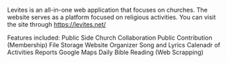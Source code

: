 Levites is an all-in-one web application that focuses on churches. The website serves as a platform focused on religious activities.
You can visit the site through https://levites.net/

Features included:
Public Side
Church Collaboration
Public Contribution (Membership)
File Storage
Website Organizer
Song and Lyrics
Calenadr of Activities
Reports
Google Maps
Daily Bible Reading (Web Scrapping)
